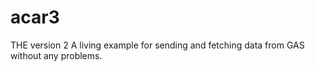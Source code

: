 # acar3
THE version 2
A living example for sending and fetching data from GAS without any problems.

